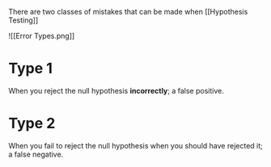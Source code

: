 There are two classes of mistakes that can be made when [[Hypothesis Testing]]

![[Error Types.png]]

# Type 1
When you reject the null hypothesis **incorrectly**; a false positive.

# Type 2
When you fail to reject the null hypothesis when you should have rejected it; a false negative.